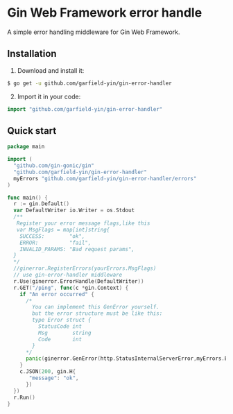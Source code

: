 # Gin Web Framework error handle
A simple error handling middleware for Gin Web Framework.

## Installation
1. Download and install it:

```sh
$ go get -u github.com/garfield-yin/gin-error-handler
```

2. Import it in your code:

```go
import "github.com/garfield-yin/gin-error-handler"
```

## Quick start

```go
package main

import (
  "github.com/gin-gonic/gin"
  "github.com/garfield-yin/gin-error-handler"
  myErrors "github.com/garfield-yin/gin-error-handler/errors"
)

func main() {
  r := gin.Default()
  var DefaultWriter io.Writer = os.Stdout
  /**
   Register your error message flags,like this
   var MsgFlags = map[int]string{
    SUCCESS:        "ok",
    ERROR:          "fail",
    INVALID_PARAMS: "Bad request params",
  }
  */
  //ginerror.RegisterErrors(yourErrors.MsgFlags)
  // use gin-error-handler middleware
  r.Use(ginerror.ErrorHandle(DefaultWriter))
  r.GET("/ping", func(c *gin.Context) {
    if "An error occurred" {
      /*
        You can implement this GenError yourself.
        but the error structure must be like this:
        type Error struct {
          StatusCode int
          Msg        string
          Code       int
        }
      */
  	  panic(ginerror.GenError(http.StatusInternalServerError,myErrors.ERROR))
    }
    c.JSON(200, gin.H{
       "message": "ok",
      })
  })
  r.Run()
}
```
